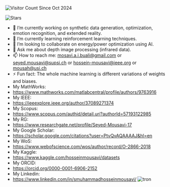![Visitor Count](https://visitor-badge.laobi.icu/badge?page_id=username.username) Since Oct 2024

![Stars](https://img.shields.io/github/stars/SeyedMuhammadHosseinMousavi?affiliations=OWNER%2CCOLLABORATOR&style=social)




- 🔭 I’m currently working on synthetic data generation, optimization, emotion recognition, and extended reality. 
- 🌱 I’m currently learning reinforcement learning techniques.
- 👯 I’m looking to collaborate on energy/power optimization using AI. 
- 💬 Ask me about depth image processing (infrared data).
- 📫 How to reach me: mosavi.a.i.buali@gmail.com or seyed.mousavi@supsi.ch or hossein-mousavi@ieee.org or mousah@usi.ch
- ⚡ Fun fact: The whole machine learning is different variations of weights and biases. 
- My MathWorks:
- https://www.mathworks.com/matlabcentral/profile/authors/9763916
- My IEEE:
- https://ieeexplore.ieee.org/author/37089271374
- My Scopus:
- https://www.scopus.com/authid/detail.uri?authorId=57193122985
- My RG:
- https://www.researchgate.net/profile/Seyed-Mousavi-17
- My Google Scholar:
- https://scholar.google.com/citations?user=PtvQvAQAAAAJ&hl=en
- My WoS:
- https://www.webofscience.com/wos/author/record/O-2866-2018
- My Kaggle:
- https://www.kaggle.com/hosseinmousavi/datasets
- My ORCID:
- https://orcid.org/0000-0001-6906-2152
- My Linkedin:
- https://www.linkedin.com/in/smuhammadhosseinmousavi/
![tron](https://user-images.githubusercontent.com/11339420/209621480-5ead20ff-595b-4435-a807-9d3a4e446481.gif)
